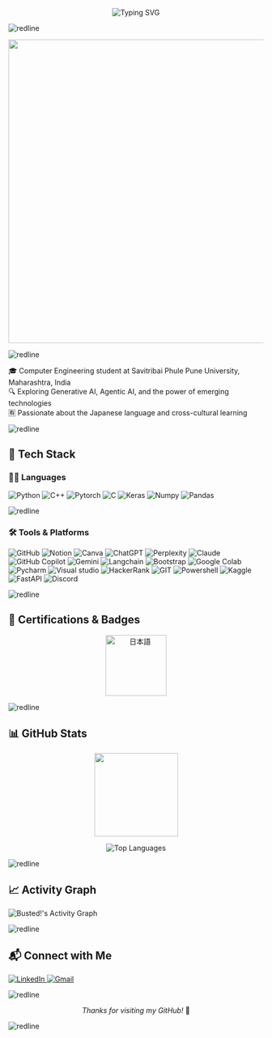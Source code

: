 <!-- Animated Typing Header -->
<p align="center">
  <img src="https://readme-typing-svg.demolab.com?font=IBM+Plex+Mono&weight=500&size=22&pause=1000&color=2F80ED&center=true&vCenter=true&width=800&lines=Hello%2C+I'm+Prathamesh+;Computer+Engineering+Student;Exploring+AI+;ML+%7C+DevOps;Japanese+Language+Learner+%F0%9F%87%AF%F0%9F%87%B5;Welcome+to+my+GitHub+Profile" alt="Typing SVG" />
</p>

![redline](https://github.com/user-attachments/assets/cc6c89b3-6661-4cd6-b236-27a1ad42b331)

<p align="center">
  <img src="https://github.com/Anmol-Baranwal/Cool-GIFs-For-GitHub/assets/74038190/7d484dc9-68a9-4ee6-a767-aea59035c12d" width="600">
</p>

![redline](https://github.com/user-attachments/assets/cc6c89b3-6661-4cd6-b236-27a1ad42b331)

🎓 Computer Engineering student at Savitribai Phule Pune University, Maharashtra, India  
🔍 Exploring Generative AI, Agentic AI, and the power of emerging technologies  
🈶 Passionate about the Japanese language and cross-cultural learning

![redline](https://github.com/user-attachments/assets/cc6c89b3-6661-4cd6-b236-27a1ad42b331)

## 🧰 Tech Stack

### 👨‍💻 Languages

![Python](https://img.shields.io/badge/python-3670A0?style=for-the-badge&logo=python&logoColor=ffdd54)
![C++](https://img.shields.io/badge/c++-%2300599C.svg?style=for-the-badge&logo=c%2B%2B&logoColor=white)
![Pytorch](https://img.shields.io/badge/PyTorch-EE4C2C?style=for-the-badge&logo=pytorch&logoColor=white)
![C](https://img.shields.io/badge/C-00599C?style=for-the-badge&logo=c&logoColor=white)
![Keras](https://img.shields.io/badge/Keras-D00000?style=for-the-badge&logo=Keras&logoColor=white)
![Numpy](https://img.shields.io/badge/Numpy-777BB4?style=for-the-badge&logo=numpy&logoColor=white)
![Pandas](https://img.shields.io/badge/Pandas-2C2D72?style=for-the-badge&logo=pandas&logoColor=white)


![redline](https://github.com/user-attachments/assets/cc6c89b3-6661-4cd6-b236-27a1ad42b331)

### 🛠 Tools & Platforms

![GitHub](https://img.shields.io/badge/github-%23121011.svg?style=for-the-badge&logo=github&logoColor=white)
![Notion](https://img.shields.io/badge/Notion-%23000000.svg?style=for-the-badge&logo=notion&logoColor=white)
![Canva](https://img.shields.io/badge/Canva-%2300C4CC.svg?style=for-the-badge&logo=Canva&logoColor=white)
![ChatGPT](https://img.shields.io/badge/ChatGPT-74aa9c?style=for-the-badge&logo=openai&logoColor=white)
![Perplexity](https://img.shields.io/badge/perplexity-000000?style=for-the-badge&logo=perplexity&logoColor=088F8F)
![Claude](https://img.shields.io/badge/Claude-343541?style=for-the-badge&logo=Anthropic&logoColor=white)
![GitHub Copilot](https://img.shields.io/badge/Copilot-0A0A0A?style=for-the-badge&logo=github&logoColor=green)
![Gemini](https://img.shields.io/badge/Gemini-4285F4?style=for-the-badge&logo=google&logoColor=white)
![Langchain](https://img.shields.io/badge/langchain-1C3C3C?style=for-the-badge&logo=langchain&logoColor=white)
![Bootstrap](https://img.shields.io/badge/Bootstrap-563D7C?style=for-the-badge&logo=bootstrap&logoColor=white)
![Google Colab](https://img.shields.io/badge/Colab-F9AB00?style=for-the-badge&logo=googlecolab&color=525252)
![Pycharm](https://img.shields.io/badge/PyCharm-000000.svg?&style=for-the-badge&logo=PyCharm&logoColor=white)
![Visual studio](https://img.shields.io/badge/VSCode-0078D4?style=for-the-badge&logo=visual%20studio%20code&logoColor=white)
![HackerRank](https://img.shields.io/badge/-Hackerrank-2EC866?style=for-the-badge&logo=HackerRank&logoColor=white)
![GIT](https://img.shields.io/badge/GIT-E44C30?style=for-the-badge&logo=git&logoColor=white)
![Powershell](https://img.shields.io/badge/powershell-5391FE?style=for-the-badge&logo=powershell&logoColor=white)
![Kaggle](https://img.shields.io/badge/Kaggle-20BEFF?style=for-the-badge&logo=Kaggle&logoColor=white)
![FastAPI](https://img.shields.io/badge/fastapi-109989?style=for-the-badge&logo=FASTAPI&logoColor=white)
![Discord](https://img.shields.io/badge/Discord-5865F2?style=for-the-badge&logo=discord&logoColor=white)


![redline](https://github.com/user-attachments/assets/cc6c89b3-6661-4cd6-b236-27a1ad42b331)
## 🏅 Certifications & Badges

<p align="center">
  <a href="https://www.credly.com/badges/8aefa00b-7f28-4aeb-9db8-c0f9db6663fa/public_url)" target="_blank">
    <img src="https://github.com/user-attachments/assets/6a55d70c-9f24-4243-8e42-f823a132f474" width="120" height="120" alt="日本語"/>
  </a>
</p>

![redline](https://github.com/user-attachments/assets/cc6c89b3-6661-4cd6-b236-27a1ad42b331)

## 📊 GitHub Stats

<p align="center">
  <img src="https://github-readme-stats.vercel.app/api?username=Busted-pinch&count_private=true&show_icons=true&theme=radical&hide_title=true" height="165">

<p align="center">
  <img src="https://github-readme-stats.vercel.app/api/top-langs/?username=Busted-pinch&theme=radical&layout=compact" alt="Top Languages">
</p>

![redline](https://github.com/user-attachments/assets/cc6c89b3-6661-4cd6-b236-27a1ad42b331)

## 📈 Activity Graph  

![Busted!'s Activity Graph](https://github-readme-activity-graph.vercel.app/graph?username=Busted-pinch&theme=react-dark)

![redline](https://github.com/user-attachments/assets/cc6c89b3-6661-4cd6-b236-27a1ad42b331)

## 📬 Connect with Me

 <p align="left">
  <a href="www.linkedin.com/in/prathamesh-mete">
    <img src="https://img.shields.io/badge/LinkedIn-0077B5?style=for-the-badge&logo=linkedin&logoColor=white" alt="LinkedIn" target="_blank">
  </a>
  <a href="mailto:metepratham04@gmail.com">
    <img src="https://img.shields.io/badge/Gmail-D14836?style=for-the-badge&logo=gmail&logoColor=white" alt="Gmail" target="_blank">
  </a>
</p>

![redline](https://github.com/user-attachments/assets/cc6c89b3-6661-4cd6-b236-27a1ad42b331)

<p align="center"><i>Thanks for visiting my GitHub!</i> 🚀</p>

![redline](https://github.com/user-attachments/assets/cc6c89b3-6661-4cd6-b236-27a1ad42b331)
